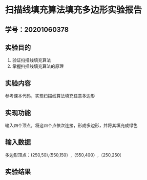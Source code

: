 # 扫描线填充算法填充多边形实验报告

## 学号：20201060378

## 实验目的
1. 验证扫描线填充算法
2. 掌握扫描线填充算法的原理

## 实验内容
参考课本代码，实现扫描线算法填充任意多边形

## 实现功能
输入四个顶点，将这四个点依次连接，形成多边形，并将其填充成绿色

## 输入数据
多边形顶点：(250,50),(550,150）,（550,400）,（250,250）

## 实验结果
